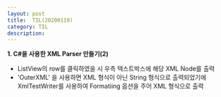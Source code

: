 ```yaml
---
layout: post
title:  TIL(20200119)
category: TIL 
description: 
---
```


<b>1. C#을 사용한 XML Parser 만들기(2)</b>
- ListView의 row를 클릭하였을 시 우측 텍스트박스에 해당 XML Node를 출력
- 'OuterXML' 을 사용하면 XML 형식이 아닌 String 형식으로 출력되었기에 XmlTestWriter를 사용하여 Formatiing 옵션을 주어 XML 형식으로 출력